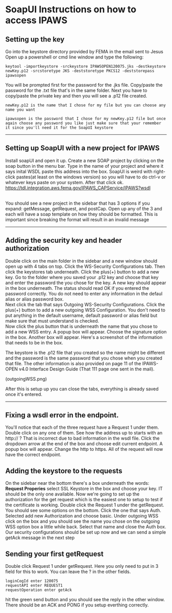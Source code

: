 # SoapUI Instructions on how to access IPAWS


## Setting up the key

Go into the keystore directory provided by FEMA in the email sent to Jesus
<br>
Open up a powershell or cmd line window and type the following:
```
keytool -importkeystore -srckeystore IPAWSOPEN120075.jks -destkeystore newKey.p12 -srcstoretype JKS -deststoretype PKCS12 -deststorepass ipawsopen
```
You will be prompted first for the password for the .jks file. Copy/paste the password for the .txt file that's in the same folder. Next you have to copy/paste the private key and then you will see a .p12 file created.
<br>
```
newKey.p12 is the name that I chose for my file but you can choose any name you want
```
```
ipawsopen is the password that I chose for my newKey.p12 file but once again choose any password you like just make sure that your remember it since you'll need it for the SoapUI keystore
```

---
## Setting up SoapUI with a new project for IPAWS

Install soapUI and open it up. Create a new SOAP project by clicking on the soap button in the menu bar. Type in the name of your project and where it says inital WSDL paste this address into the box. SoapUI is weird with right-click pastes(at least on the windows version) so you will have to do ctrl-v or whatever keys paste on your system. After that click ok.
https://tdl.integration.aws.fema.gov/IPAWS_CAPService/IPAWS?wsdl

<br>
You should see a new project in the sidebar that has 3 options if you expand: getMessage, getRequest, and postCap. Open up any of the 3 and each will have a soap template on how they should be formatted. This is important since breaking the format will result in an invalid message

---
## Adding the security key and header authorization

Double click on the main folder in the sidebar and a new window should open up with 4 tabs on top. Click the WS-Security Configurations tab. Then click the keystores tab underneath. Click the plus(+) button to add a new key. Go to the folder where you saved your .p12 key and choose that key and enter the password the you chose for the key. A new key should appear in the box underneath. The status should read OK if you entered the password correctly. You do not need to enter any information in the defaul alias or alias password box.
<br>
Next click the tab that says Outgoing WS-Security Configurations. Click the plus(+) button to add a new outgoing WSS Configuration. You don't need to put anything in the default username, default password or alias field but make sure that must understand is checked. 
<br>
Now click the plus button that is underneath the name that you chose to add a new WSS entry. A popup box will appear. Choose the signature option in the box.
Another box will appear. Here's a screenshot of the information that needs to be in the box.

The keystore is the .p12 file that you created so the name might be different and the password is the same password that you chose when you created that file. The other information is also provided on page 11 of the IPAWS-OPEN v4.0 Interface Design Guide (That 111 page one sent in the mail).

(outgoingWSS.png)

After this is setup up you can close the tabs, everything is already saved once it's entered.

---

## Fixing a wsdl error in the endpoint.

You'll notice that each of the three request have a Request 1 under them. Double click on any one of them. See how the address up to starts with an http:// ? That is incorrect due to bad information in the wsdl file. Click the dropdown arrow at the end of the box and choose edit current endpoint. A popup box will appear. Change the http to https. All of the request will now have the correct endpoint.

## Adding the keystore to the requests

On the sidebar near the bottom there's a box underneath the words: **Request Properies** select SSL Keystore in the box and choose your key. IT should be the only one available. Now we're going to set up the authorization for the get request which is the easiest one to setup to test if the certificate is working. Double click the Request 1 under the getRequest. You should see some options on the bottom. Click the one that says Auth. Selected add new Authorization and choose basic. Under outgoing WSS click on the box and you should see the name you chose on the outgoing WSS option box a little while back. Select that name and close the Auth box. Our security configurations should be set up now and we can send a simple getAck message in the next step

## Sending your first getRequest

Double click Request 1 under getRequest. Here you only need to put in 3 field for this to work. You can leave the ? in the other fields. 
```
loginCogId enter 120075
requestAPI enter REQUEST1
requestOperation enter getAck
```

hit the green send button and you should see the reply in the other window. There should be an ACK and PONG if you setup everthing correctly.





